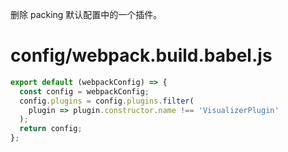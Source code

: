 删除 packing 默认配置中的一个插件。

# config/webpack.build.babel.js
``` javascript
export default (webpackConfig) => {
  const config = webpackConfig;
  config.plugins = config.plugins.filter(
    plugin => plugin.constructor.name !== 'VisualizerPlugin'
  );
  return config;
};
```
